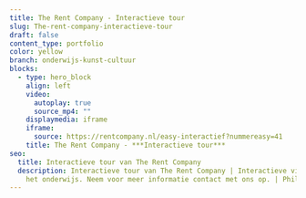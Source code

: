 ```yaml
---
title: The Rent Company - Interactieve tour
slug: The-rent-company-interactieve-tour
draft: false
content_type: portfolio
color: yellow
branch: onderwijs-kunst-cultuur
blocks:
  - type: hero_block
    align: left
    video:
      autoplay: true
      source_mp4: ""
    displaymedia: iframe
    iframe:
      source: https://rentcompany.nl/easy-interactief?nummereasy=41
    title: The Rent Company - ***Interactieve tour***
seo:
  title: Interactieve tour van The Rent Company
  description: Interactieve tour van The Rent Company | Interactieve video voor
    het onderwijs. Neem voor meer informatie contact met ons op. | Phil & Flo
---
```

